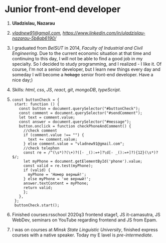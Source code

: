 # Junior front-end developer



1. **Uladzislau, Nazarau**

2. *vladnew91@gmail.com, https://www.linkedin.com/in/uladzislau-nazarau-5b8ab6190/*

3. I graduated from *BelSUT* in 2014, *Faculty of Industrial and Civil Engineering*. 
Due to the current economic situation at that time and continuing to this day, I will not be able to find a good job in my specialty. 
So I decided to study programming, and I realized - I like it. Of course, I'm not a senior developer, 
but I learn new things every day and someday I will become a ~~hokage~~ senior front-end developer. Have a nice day;)

4. Skills: *html*, *css*, *JS*, *react*, *git*, *mongoDB*, *typeScript*.

5. ```
   const buttonCheck = {
    start: function () {
      const button = document.querySelector("#buttonCheck");
      const comment = document.querySelector("#sendComment");
      let text = comment.value;
      const answer = document.querySelector("#message");
      button.onclick = function checkPhoneAndComment() {
        //check comment
        if (comment.value !== "") {
          text += comment.value;
        } else comment.value = "vladnew91@gmail.com";
        //check telephon
        const re = /^(\s*)?(\+)?([- _():=+]?\d[- _():=+]?){12}(\s*)?$/;
        let myPhone = document.getElementById('phone').value;
        const valid = re.test(myPhone);
        if (valid) {
          myPhone = 'Номер верный!';
        } else myPhone = 'не верный!';
        answer.textContent = myPhone;
        return valid;
        };
      },
    };
    buttonCheck.start();
    ```

6. Finished courses:rsschool 2020q3 frontend stage1, JS it-camasutra, JS WebDev, seminars on YouTube regarding frontend and JS from Epam.

7. I was on courses at *Minsk State Linguistic University*, finished express courses with a native speaker. 
Today my E lavel is *pre-intermediate*.


